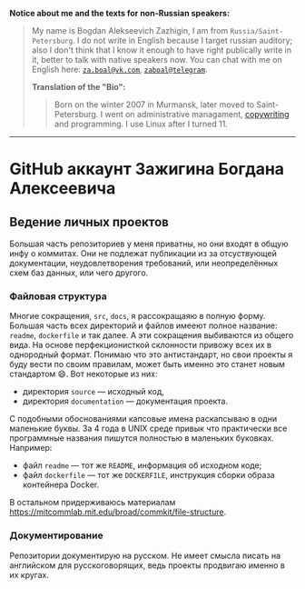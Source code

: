 <!-- Текст для иностранцев, так как сайт GitHub международен, но все остальные тексты на русском -->
**Notice about me and the texts for non-Russian speakers:**

> My name is Bogdan Alekseevich Zazhigin, I am from `Russia/Saint-Petersburg`. I do not write in English because I target russian auditory; also I don't think that I know it enough to have right publically write in it, better to talk with native speakers now. You can chat with me on English here: [`za.boal@vk.com`](mailto://za.boal@vk.com), [`zaboal@telegram`](https://t.me/zaboal).
>
> **Translation of the "Bio":**
> > Born on the winter 2007 in Murmansk, later moved to Saint-Petersburg. I went on administrative managament, [copywriting](https://en.wikipedia.org/wiki/Copywriting) and programming. I use Linux after I turned 11.

---


# GitHub аккаунт Зажигина Богдана Алексеевича

## Ведение личных проектов

Большая часть репозиториев у меня приватны, но они входят в общую инфу о коммитах. Они не подлежат публикации из за отсуствующей документации, неудовлетворения требований, или неопределённых схем баз данных, или чего другого.

### Файловая структура

Многие сокращения, `src`, `docs`, я рассокращаяю в полную форму. Большая часть всех директорий и файлов имееют полное название: `readme`, `dockerfile` и так далее. А эти сокращения выбиваются из общего вида. На основе перфекционисткой склонности привожу всех их в однородный формат. Понимаю что это антистандарт, но свои проекты я буду вести по своим правилам, может быть именно это станет новым стандартом 😄. Вот некоторые из них:

- директория `source` — исходный код,
- директория `documentation` — документация проекта.

С подобными обоснованиями капсовые имена раскапсываю в одни маленькие буквы. За 4 года в UNIX среде привык что практически все программные названия пишутся полностью в маленьких буковках. Например:

- файл `readme` — тот же `README`, информация об исходном коде;
- файл `dockerfile` — тот же `DOCKERFILE`, инструкция сборки образа контейнера Docker.

В остальном придерживаюсь материалам https://mitcommlab.mit.edu/broad/commkit/file-structure.

### Документирование

Репозитории документирую на русском. Не имеет смысла писать на английском для русскоговорящих, ведь проекты продвигаю именно в их кругах.